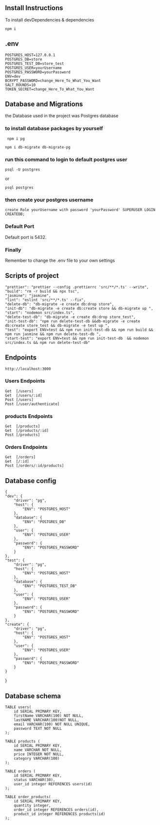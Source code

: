 ## Install Instructions
To install devDependencies & dependencies

    npm i
 
 ## .env 
    
    POSTGRES_HOST=127.0.0.1
    POSTGRES_DB=store
    POSTGRES_TEST_DB=store_test
    POSTGRES_USER=yourUsername
    POSTGRES_PASSWORD=yourPassword
    ENV=dev
    BCRYPT_PASSWORD=change_Here_To_What_You_Want
    SALT_ROUNDS=10
    TOKEN_SECRET=change_Here_To_What_You_Want

## Database and Migrations
the Database used in the project was Postgres database
### to install database packages by yourself 

```
 npm i pg
```

```
npm i db-migrate db-migrate-pg
```
### run this command to login to default postgres user 

```
psql -U postgres
```
or

```
psql postgres
```
### then create your postgres username

```
create Role yourUsername with password 'yourPassword' SUPERUSER LOGIN CREATEDB;
```
### Default Port
Default port is 5432.



### Finally 

Remember to change the .env file to your own settings

## Scripts of project

    "prettier": "prettier --config .prettierrc 'src/**/*.ts' --write",
    "build": "rm -r build && npx tsc",
    "jasmine": "jasmine",
    "lint": "eslint 'src/**/*.ts' --fix",
    "delete-db": "db-migrate -e create db:drop store",
    "init-db": "db-migrate -e create db:create store && db-migrate up ",
    "start": "nodemon src/index.ts",
    "delete-test-db": "db-migrate -e create db:drop store_test",
    "init-test-db": "npm run delete-test-db &&db-migrate -e create db:create store_test && db-migrate -e test up ",
    "test": "export ENV=test && npm run init-test-db && npm run build && npm run jasmine && npm run delete-test-db ",
    "start-test": "export ENV=test && npm run init-test-db  && nodemon src/index.ts && npm run delete-test-db"

## Endpoints
    http://localhost:3000

### Users Endpoints
    Get  [/users]
    Get  [/users/:id]
    Post [/users]
    Post [/user/authenticate]

### products Endpoints
    Get  [/products]
    Get  [/products/:id]
    Post [/products]

### Orders Endpoints
   
    Get  [/orders]
    Get  [/:id]
    Post [/orders/:id/products]


## Database config 
    {
    "dev": {
        "driver": "pg",
        "host": {
            "ENV": "POSTGRES_HOST"
        },
        "database": {
            "ENV": "POSTGRES_DB"
        },
        "user": {
            "ENV": "POSTGRES_USER"
        },
        "password": {
            "ENV": "POSTGRES_PASSWORD"
        }
    },
    "test": {
        "driver": "pg",
        "host": {
            "ENV": "POSTGRES_HOST"
        },
        "database": {
            "ENV": "POSTGRES_TEST_DB"
        },
        "user": {
            "ENV": "POSTGRES_USER"
        },
        "password": {
            "ENV": "POSTGRES_PASSWORD"
        }
    },
    "create": {
        "driver": "pg",
        "host": {
            "ENV": "POSTGRES_HOST"
        },
        "user": {
            "ENV": "POSTGRES_USER"
        },
        "password": {
            "ENV": "POSTGRES_PASSWORD"
        }
    }
}

## Database schema 
```
TABLE users(
    id SERIAL PRIMARY KEY,
    firstName VARCHAR(100) NOT NULL,
    lastNAME VARCHAR(100)NOT NULL,
    email VARCHAR(100) NOT NULL UNIQUE,
    password TEXT NOT NULL
);
```
```  
TABLE products (
    id SERIAL PRIMARY KEY,
    name VARCHAR NOT NULL,
    price INTEGER NOT NULL,
    category VARCHAR(100)
);
```
```
TABLE orders (
    id SERIAL PRIMARY KEY,
    status VARCHAR(30),
    user_id integer REFERENCES users(id)
);
```
```   
TABLE order_products(
    id SERIAL PRIMARY KEY,
    quantity integer,
    order_id integer REFERENCES orders(id),
    product_id integer REFERENCES products(id)
);
```

